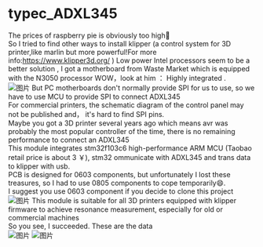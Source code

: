 # typec_ADXL345
 The prices of raspberry pie is obviously too high🤯  
 So  I tried to find other ways to install  klipper  (a control system for 3D printer,like marlin but more powerful!For more info:https://www.klipper3d.org/ )
 Low power Intel processors seem to be a better solution , I got a motherboard from  Waste Market which is equipped with the N3050 processor 
 WOW，look at him ：  Highly integrated .   
![图片](https://user-images.githubusercontent.com/53431902/168425022-f5353120-8198-4d3e-9086-91f06b066501.png)
But PC motherboards don't normally provide SPI for us to use, so we have to use MCU to provide SPI to connect ADXL345  
For commercial printers, the schematic diagram of the control panel may not be published and， it's hard to find SPI  pins.  
Maybe you got a 3D printer several years ago which means avr was probably the most popular controller of the time, there is no remaining performance to connect an ADXL345  
This module integrates stm32f103c6 high-performance ARM MCU (Taobao retail price is about 3 ￥), stm32 ommunicate with ADXL345 and trans data to klipper with usb.  
PCB is designed for 0603 components, but unfortunately I lost these treasures, so I had to use 0805 components to cope temporarily😄.  
I suggest you use 0603 component if you decide to clone this project   
![图片](https://user-images.githubusercontent.com/53431902/168425228-30f2f151-d220-42e4-b611-f589e2e4b367.png)
This module is suitable for all 3D printers equipped with klipper firmware to achieve resonance measurement, especially for old or commercial machines  
 So you see, I succeeded. These are the data   
![图片](https://user-images.githubusercontent.com/53431902/168425281-243704b4-f7d5-4e40-b346-39ddbc3e2d1b.png)
![图片](https://user-images.githubusercontent.com/53431902/168425290-136ecc6d-3f16-4898-ae2f-3a28c459fe0d.png)
